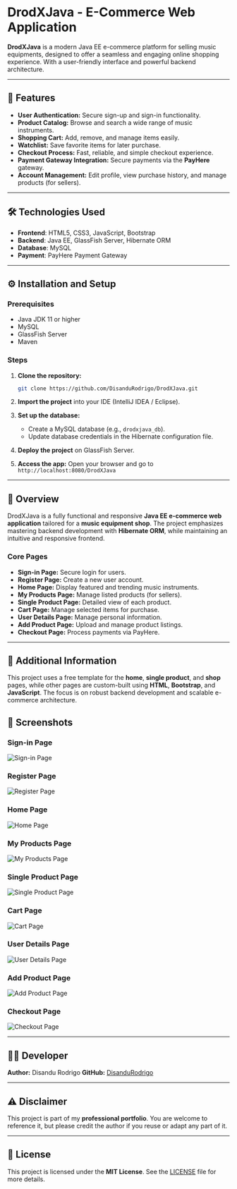 # DrodXJava - E-Commerce Web Application

**DrodXJava** is a modern Java EE e-commerce platform for selling music equipments, designed to offer a seamless and engaging online shopping experience. With a user-friendly interface and powerful backend architecture.

---

## 🚀 Features

* **User Authentication:** Secure sign-up and sign-in functionality.
* **Product Catalog:** Browse and search a wide range of music instruments.
* **Shopping Cart:** Add, remove, and manage items easily.
* **Watchlist:** Save favorite items for later purchase.
* **Checkout Process:** Fast, reliable, and simple checkout experience.
* **Payment Gateway Integration:** Secure payments via the **PayHere** gateway.
* **Account Management:** Edit profile, view purchase history, and manage products (for sellers).

---

## 🛠️ Technologies Used

* **Frontend**:  HTML5, CSS3, JavaScript, Bootstrap
* **Backend**: Java EE, GlassFish Server, Hibernate ORM
* **Database**: MySQL
* **Payment**: PayHere Payment Gateway

---

## ⚙️ Installation and Setup

### Prerequisites

* Java JDK 11 or higher
* MySQL
* GlassFish Server
* Maven

### Steps

1. **Clone the repository:**

   ```bash
   git clone https://github.com/DisanduRodrigo/DrodXJava.git
   ```
2. **Import the project** into your IDE (IntelliJ IDEA / Eclipse).
3. **Set up the database:**

   * Create a MySQL database (e.g., `drodxjava_db`).
   * Update database credentials in the Hibernate configuration file.
4. **Deploy the project** on GlassFish Server.
5. **Access the app:** Open your browser and go to
   `http://localhost:8080/DrodXJava`

---

## 🧩 Overview

DrodXJava is a fully functional and responsive **Java EE e-commerce web application** tailored for a **music equipment shop**. The project emphasizes mastering backend development with **Hibernate ORM**, while maintaining an intuitive and responsive frontend.

### Core Pages

* **Sign-in Page:** Secure login for users.
* **Register Page:** Create a new user account.
* **Home Page:** Display featured and trending music instruments.
* **My Products Page:** Manage listed products (for sellers).
* **Single Product Page:** Detailed view of each product.
* **Cart Page:** Manage selected items for purchase.
* **User Details Page:** Manage personal information.
* **Add Product Page:** Upload and manage product listings.
* **Checkout Page:** Process payments via PayHere.

---

## 📄 Additional Information

This project uses a free template for the **home**, **single product**, and **shop** pages, while other pages are custom-built using **HTML**, **Bootstrap**, and **JavaScript**. The focus is on robust backend development and scalable e-commerce architecture.

## 📸 Screenshots

### Sign-in Page
![Sign-in Page](screenshots/signin.png)

### Register Page
![Register Page](screenshots/register.png)

### Home Page
![Home Page](screenshots/homepage.png)

### My Products Page
![My Products Page](screenshots/myproducts.png)

### Single Product Page
![Single Product Page](screenshots/singleproduct.png)

### Cart Page
![Cart Page](screenshots/cart.png)

### User Details Page
![User Details Page](screenshots/userdetail.png)

### Add Product Page
![Add Product Page](screenshots/addproduct.png)

### Checkout Page
![Checkout Page](screenshots/checkout.png)

---

## 🧑‍💻 Developer

**Author:** Disandu Rodrigo
**GitHub:** [DisanduRodrigo](https://github.com/DisanduRodrigo)

---

## ⚠️ Disclaimer

This project is part of my **professional portfolio**. You are welcome to reference it, but please credit the author if you reuse or adapt any part of it.

---

## 📜 License

This project is licensed under the **MIT License**.
See the [LICENSE](LICENSE) file for more details.
